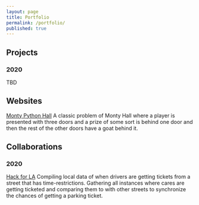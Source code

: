 ```yaml
---
layout: page
title: Portfolio
permalink: /portfolio/
published: true
---
```


## Projects

### 2020
TBD

## Websites
[Monty Python Hall](https://github.com/jx114/jx114.github.io/blob/master/monty_python.html)
A classic problem of Monty Hall where a player is presented with three doors and a prize of some sort is behind one door and then the rest of the other doors have a goat behind it.

## Collaborations

### 2020
[Hack for LA](https://github.com/orgs/hackforla/teams/lucky-parking)
Compiling local data of when drivers are getting tickets from a street that has time-restrictions. Gathering all instances where cares are getting ticketed and comparing them to with other streets to synchronize the chances of getting a parking ticket.
